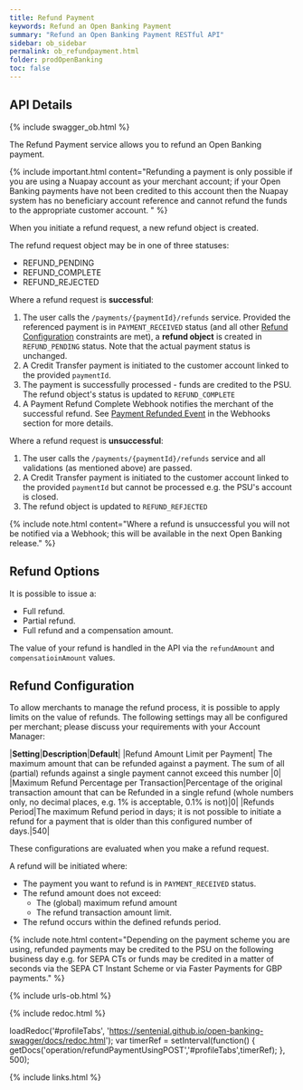 ```yaml
---
title: Refund Payment
keywords: Refund an Open Banking Payment
summary: "Refund an Open Banking Payment RESTful API"
sidebar: ob_sidebar
permalink: ob_refundpayment.html
folder: prodOpenBanking
toc: false
---
```


## API Details

{% include swagger_ob.html %}

The Refund Payment service allows you to refund an Open Banking payment. 

{% include important.html content="Refunding a payment is only possible if you are using a Nuapay account as your merchant account; if your Open Banking payments have not been credited to this account then the Nuapay system has no beneficiary account reference and cannot refund the funds to the appropriate customer account. " %}

When you initiate a refund request, a new refund object is created. 

The refund request object may be in one of three statuses:

* REFUND_PENDING
* REFUND_COMPLETE
* REFUND_REJECTED

Where a refund request is **successful**:

1. The user calls the `/payments/{paymentId}/refunds` service. Provided the referenced payment is in `PAYMENT_RECEIVED` status (and all other [Refund Configuration](ob_refundpayment.html#refund-configuration) constraints are met), a **refund object** is created in `REFUND_PENDING` status. Note that the actual payment status is unchanged.
1. A Credit Transfer payment is initiated to the customer account linked to the provided `paymentId`.
1. The payment is successfully processed - funds are credited to the PSU. The refund object's status is updated to `REFUND_COMPLETE`
1. A Payment Refund Complete Webhook notifies the merchant of the successful refund. See <a href="ob_whrefundcomplete.html">Payment Refunded Event</a> in the Webhooks section for more details.

Where a refund request is **unsuccessful**:

1. The user calls the `/payments/{paymentId}/refunds` service and all validations (as mentioned above) are passed.
1. A Credit Transfer payment is initiated to the customer account linked to the provided `paymentId` but cannot be processed e.g. the PSU's account is closed.
1. The refund object is updated to `REFUND_REFJECTED` 

{% include note.html content="Where a refund is unsuccessful you will not be notified via a Webhook; this will be available in the next Open Banking release." %}

## Refund Options

It is possible to issue a:

* Full refund.
* Partial refund.
* Full refund and a compensation amount.

The value of your refund is handled in the API via the `refundAmount` and `compensatioinAmount` values.

## Refund Configuration

To allow merchants to manage the refund process, it is possible to apply limits on the value of refunds. 
The following settings may all be configured per merchant; please discuss your requirements with your Account Manager:

|**Setting**|**Description**|**Default**|
|Refund Amount Limit per Payment| The maximum amount that can be refunded against a payment. The sum of all (partial) refunds against a single payment cannot exceed this number |0|
|Maximum Refund Percentage per Transaction|Percentage of the original transaction amount that can be Refunded in a single refund (whole numbers only, no decimal places, e.g. 1% is acceptable, 0.1% is not)|0|
|Refunds Period|The maximum Refund period in days; it is not possible to initiate a refund for a payment that is older than this configured number of days.|540|

These configurations are evaluated when you make a refund request. 

A refund will be initiated where:

* The payment you want to refund is in `PAYMENT_RECEIVED` status.
* The refund amount does not exceed:
  * The (global) maximum refund amount
  * The refund transaction amount limit.
* The refund occurs within the defined refunds period.



{% include note.html content="Depending on the payment scheme you are using, refunded payments may be credited to the PSU on the following business day e.g. for SEPA CTs or funds may be credited in a matter of seconds via the SEPA CT Instant Scheme or via Faster Payments for GBP payments." %}





{% include urls-ob.html %}

<ul id="profileTabs" class="nav nav-tabs">
    
   
</ul>
 
{% include redoc.html %}

loadRedoc('#profileTabs', 'https://sentenial.github.io/open-banking-swagger/docs/redoc.html');
var timerRef = setInterval(function() { getDocs('operation/refundPaymentUsingPOST','#profileTabs',timerRef); }, 500);


</script>


<div id="mydiv"></div>


</div>



</div>


{% include links.html %}
